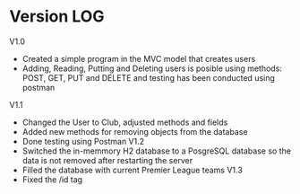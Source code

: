 # Version LOG
V1.0
  - Created a simple program in the MVC model that creates users
  - Adding, Reading, Putting and Deleting users is posible using methods: POST, GET, PUT and DELETE and testing has been conducted using postman

V1.1
  - Changed the User to Club, adjusted methods and fields  
  - Added new methods for removing objects from the database
  - Done testing using Postman
V1.2
  - Switched the in-memmory H2 database to a PosgreSQL database so the data is not removed after restarting the server
  - Filled the database with current Premier League teams
V1.3
  - Fixed the /id tag
